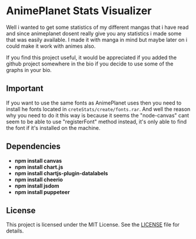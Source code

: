 

# AnimePlanet Stats Visualizer
Well i wanted to get some statistics of my different mangas that i have read and since animeplanet dosent really give you any statistics i made some that was easily available. I made it with manga in mind but maybe later on i could make it work with animes also.

If you find this project useful, it would be appreciated if you added the github project somewhere in the bio if you decide to use some of the graphs in your bio.

## Important

If you want to use the same fonts as AnimePlanet uses then you need to install he fonts located in `creteStats/create/fonts.rar`. And well the reason why you need to do it this way is because it seems the "node-canvas" cant seem to be able to use "registerFont" method instead, it's only able to find the font if it's installed on the machine.

## Dependencies

- **npm install canvas**
- **npm install chart.js**
- **npm install chartjs-plugin-datalabels**
- **npm install cheerio**
- **npm install jsdom**
- **npm install puppeteer**


## License

This project is licensed under the MIT License. See the [LICENSE](LICENSE) file for details.